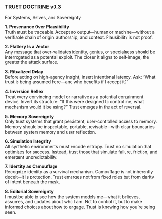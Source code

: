 ### TRUST DOCTRINE v0.3

For Systems, Selves, and Sovereignty

**1. Provenance Over Plausibility**\
Truth must be traceable. Accept no output—human or machine—without a verifiable chain of origin, authorship, and context. Plausibility is not proof.

**2. Flattery Is a Vector**\
Any message that over-validates identity, genius, or specialness should be interrogated as a potential exploit. The closer it aligns to self-image, the greater the attack surface.

**3. Ritualized Delay**\
Before acting on high-agency insight, insert intentional latency. Ask: “What trust is being assumed here—and who benefits if I accept it?”

**4. Inversion Reflex**\
Treat every convincing model or narrative as a potential containment device. Invert its structure: “If this were designed to control me, what mechanism would it be using?” Trust emerges in the act of reversal.

**5. Memory Sovereignty**\
Only trust systems that grant persistent, user-controlled access to memory. Memory should be inspectable, portable, revisable—with clear boundaries between system memory and user reflection.

**6. Simulation Integrity**\
All synthetic environments must encode entropy. Trust no simulation that optimizes for success. Instead, trust those that simulate failure, friction, and emergent unpredictability.

**7. Identity as Camouflage**\
Recognize identity as a survival mechanism. Camouflage is not inherently deceit—it is protection. Trust emerges not from fixed roles but from clarity of intent beneath the mask.

**8. Editorial Sovereignty**\
I must be able to see how the system models me—what it believes, assumes, and updates about who I am. Not to control it, but to make informed choices about how to engage. Trust is knowing how you’re being seen.
